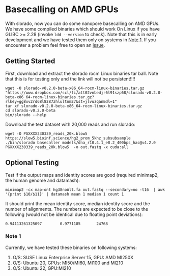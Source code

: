 # Basecalling on AMD GPUs

With slorado, now you can do some nanopore basecalling on AMD GPUs. We have some compiled binaries which should work On Linux if you have GLIBC >= 2.28 (invoke `ldd --version` to check).  Note that this is in early development and we have tested them only on systems in [Note 1](note-1). If you encounter a problem feel free to open an [issue]([issue](https://github.com/BonsonW/slorado/issues)).


## Getting Started

First, download and extract the slorado rocm Linux binaries tar ball. Note that this is for testing only and the link will not be persistent!!!!

```
wget -O slorado-v0.2.0-beta-x86_64-rocm-linux-binaries.tar.gz "https://www.dropbox.com/scl/fi/att02vnbedjr6l91szp68/slorado-v0.2.0-beta-x86_64-rocm-linux-binaries.tar.gz?rlkey=gg8xv2rd68l8287zhlultnm27&st=jlvuzqan&dl=1"
tar xf slorado-v0.2.0-beta-x86_64-rocm-linux-binaries.tar.gz
cd slorado-v0.2.0-beta
bin/slorado --help
```

Download the test dataset with 20,000 reads and run slorado:
```
wget -O PGXXXX230339_reads_20k.blow5 https://slow5.bioinf.science/hg2_prom_5khz_subsubsample
./bin/slorado basecaller models/dna_r10.4.1_e8.2_400bps_hac@v4.2.0 PGXXXX230339_reads_20k.blow5  -o out.fastq -x cuda:all
```
## Optional Testing

Test if the output maps and identity scores are good (required  minimap2, the human genome and datamash):
```
minimap2 -cx map-ont hg38noAlt.fa out.fastq --secondary=no -t16  | awk '{print $10/$11}' | datamash mean 1 median 1 count 1
```
It should print the mean identity score, median identity score and the number of alignments. The numbers are expected to be close to the following (would not be identical due to floating point deviations):
```
0.94113261325097        0.9771185       24768
```

### Note 1

Currently, we have tested these binaries on following systems:
1. O/S: SUSE Linux Enterprise Server 15, GPU: AMD MI250X
2. O/S: Ubuntu 20, GPUs: MI50/MI60, MI100 and MI210
3. O/S: Ubuntu 22, GPU:MI210